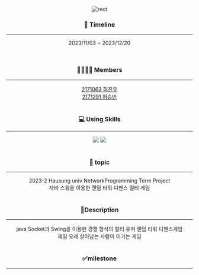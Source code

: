 <div align="center">

![rect](https://capsule-render.vercel.app/api?type=rect&color=gradient&text=RANDOM%20DEFENCE&fontAlign=50&fontSize=55&textBg=false&desc=Java%20Swing&descAlign=80&descAlignY=80)

### 📆 Timeline

---

2023/11/03 ~ 2023/12/20

<br>

### 👨‍👨‍👦‍👦 Members

---
[2171063 허진우](https://github.com/jin3811)
<br>
[2171291 허승빈](https://github.com/sb-111)
<br><br>

### 💻 Using Skills

---

<img src="https://img.shields.io/badge/Java-F48E00?style=flat"/>
<img src="https://img.shields.io/badge/Swing-FFCA28?style=flat"/>
<br><br>

### 🚀 topic

---
2023-2 Hausung univ NetworkProgramming Term Project
<br/>
자바 스윙을 이용한 랜덤 타워 디펜스 멀티 게임
<br><br>

### 📕Description

---

java Socket과 Swing을 이용한 경쟁 형식의 멀티 유저 랜덤 타워 디펜스게임
<br>
제일 오래 살아남는 사람이 이기는 게임
<br><br>

### ✅milestone

---
</div>